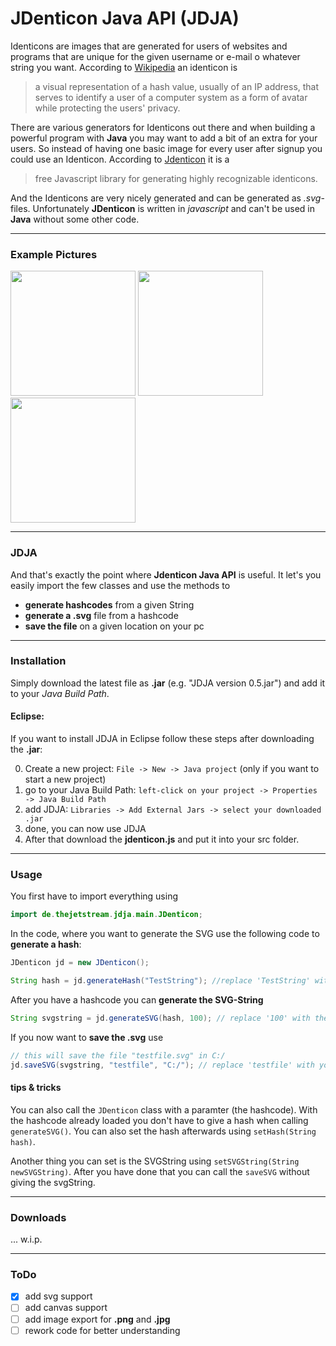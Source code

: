 # JDenticon Java API (JDJA)

Identicons are images that are generated for users of websites and programs that are unique for the given username or e-mail o whatever string you want. According to [Wikipedia](https://en.wikipedia.org/wiki/Identicon) an identicon is

>  a visual representation of a hash value, usually of an IP address, that serves to identify a user of a computer system as a form of avatar while protecting the users' privacy.

There are various generators for Identicons out there and when building a powerful program with **Java** you may want to add a bit of an extra for your users. So instead of having one basic image for every user after signup you could use an Identicon. According to [Jdenticon](http://jdenticon.com/) it is a

> free Javascript library for generating highly recognizable identicons.

And the Identicons are very nicely generated and can be generated as *.svg*-files. Unfortunately **JDenticon** is written in *javascript* and can't be used in **Java** without some other code.

___

### Example Pictures

<img src="https://s31.postimg.org/co8invbpj/Test.png" width="200">
<img src="https://s31.postimg.org/ki9499jif/Test_Number_One.png" width="200">
<img src="https://s31.postimg.org/hpfwp8j5z/Test_Number_Three.png" width="200">


___

### JDJA

And that's exactly the point where **Jdenticon Java API** is useful. It let's you easily import the few classes and use the methods to

- **generate hashcodes** from a given String
- **generate a .svg** file from a hashcode
- **save the file** on a given location on your pc

___

### Installation

Simply download the latest file as **.jar** (e.g. "JDJA version 0.5.jar") and add it to your _Java Build Path_. 

#### Eclipse:

If you want to install JDJA in Eclipse follow these steps after downloading the **.jar**:

0. Create a new project: `File -> New -> Java project` (only if you want to start a new project)
1. go to your Java Build Path: `left-click on your project -> Properties -> Java Build Path`
2. add JDJA: `Libraries -> Add External Jars -> select your downloaded .jar`
3. done, you can now use JDJA
4. After that download the **jdenticon.js** and put it into your src folder.

___

### Usage

You first have to import everything using 
```java 
import de.thejetstream.jdja.main.JDenticon;
```

In the code, where you want to generate the SVG use the following code to **generate a hash**:

```java
JDenticon jd = new JDenticon();

String hash = jd.generateHash("TestString"); //replace 'TestString' with your String
```

After you have a hashcode you can **generate the SVG-String**

```java
String svgstring = jd.generateSVG(hash, 100); // replace '100' with the size you want for your .svg
```

If you now want to **save the .svg** use

```java
// this will save the file "testfile.svg" in C:/
jd.saveSVG(svgstring, "testfile", "C:/"); // replace 'testfile' with your filename and 'C:/' with your location
```

#### tips & tricks

You can also call the `JDenticon` class with a paramter (the hashcode). With the hashcode already loaded you don't have to give a hash when calling `generateSVG()`. You can also set the hash afterwards using `setHash(String hash)`.

Another thing you can set is the SVGString using `setSVGString(String newSVGString)`. After you have done that you can call the `saveSVG` without giving the svgString.

___

### Downloads

... w.i.p.

___

### ToDo

- [x] add svg support
- [ ] add canvas support
- [ ] add image export for **.png** and **.jpg**
- [ ] rework code for better understanding
